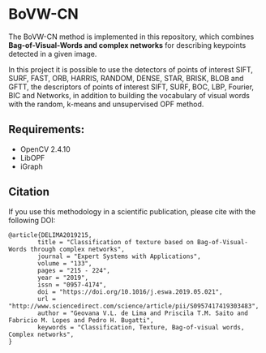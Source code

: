 # BoVW-CN

The BoVW-CN method is implemented in this repository, which combines **Bag-of-Visual-Words and complex networks** for describing keypoints detected in a given image.

In this project it is possible to use the detectors of points of interest SIFT, SURF, FAST, ORB, HARRIS, RANDOM, DENSE, STAR, BRISK, BLOB and GFTT, the descriptors of points of interest SIFT, SURF, BOC, LBP, Fourier, BIC and Networks, in addition to building the vocabulary of visual words with the random, k-means and unsupervised OPF method.

## Requirements:
 - OpenCV 2.4.10
 - LibOPF
 - iGraph

## Citation
If you use this methodology in a scientific publication, please cite with the following DOI:
```
@article{DELIMA2019215,
        title = "Classification of texture based on Bag-of-Visual-Words through complex networks",
        journal = "Expert Systems with Applications",
        volume = "133",
        pages = "215 - 224",
        year = "2019",
        issn = "0957-4174",
        doi = "https://doi.org/10.1016/j.eswa.2019.05.021",
        url = "http://www.sciencedirect.com/science/article/pii/S0957417419303483",
        author = "Geovana V.L. de Lima and Priscila T.M. Saito and Fabricio M. Lopes and Pedro H. Bugatti",
        keywords = "Classification, Texture, Bag-of-visual words, Complex networks",
}
```
